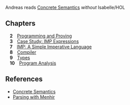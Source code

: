 Andreas reads [Concrete Semantics](http://concrete-semantics.org) *without* Isabelle/HOL

## Chapters

&emsp;**2**&emsp;[Programming and Proving](chapter02.ml)<br>
&emsp;**3**&emsp;[Case Study: IMP Expressions](chapter03.ml)<br>
&emsp;**7**&emsp;[IMP: A Simple Imperative Language](chapter07.ml)<br>
&emsp;**8**&emsp;[Compiler](chapter08.ml)<br>
&emsp;**9**&emsp;[Types](chapter09.ml)<br>
&emsp;**10**&emsp;[Program Analysis](chapter10.ml)

## References

- [Concrete Semantics](http://concrete-semantics.org)
- [Parsing with Menhir](https://borretti.me/article/parsing-menhir-forth)
